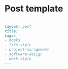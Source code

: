 Post template
====

```md
---
layout: post
title: 
tags: 
- books
- life-style
- project-management
- software-design
- work-style
---
```